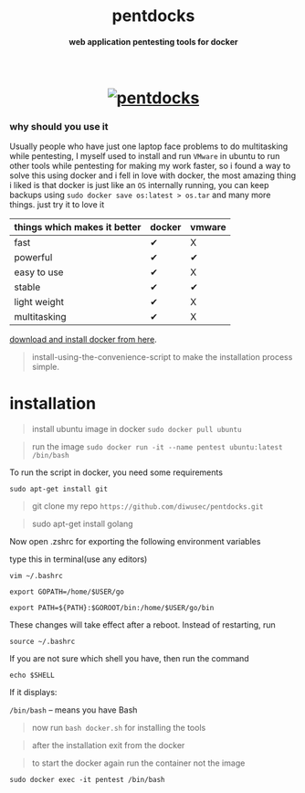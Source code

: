 <h1 align="center">pentdocks</h1>
<h4 align="center">web application pentesting tools for docker</h4>

<h1 align="center">
  <br>
  <a href="https://github.com/diwusec/pentdocks"><img src="https://img.wonderhowto.com/img/86/00/63617929688035/0/create-reusable-burner-os-with-docker-part-2-customizing-our-hacking-container.1280x600.jpg" alt="pentdocks"></a>
  <br>
</h1>

### why should you use it

Usually people who have just one laptop face problems to do multitasking while pentesting, I myself used to install and run `VMware` in ubuntu to run other tools while pentesting for making my work faster, so i found a way to solve this using docker and i fell in love with docker, the most amazing thing i liked is that docker is just like an `OS` internally running, you can keep backups using `sudo docker save os:latest > os.tar` and many more things. just try it to love it



|                  things which makes it better              | docker  |vmware|
|------------------------------------------------------------|---|---|
| fast                                                       | ✔ | X |
| powerful                                                   | ✔ | ✔ |         
| easy to use                                                | ✔ | X |
| stable                                                     | ✔ | ✔ |
| light weight                                               | ✔ | X |
| multitasking                                               | ✔ | X |

[download and install docker from here](https://docs.docker.com/engine/install/ubuntu/#install-using-the-convenience-script).
> install-using-the-convenience-script to make the installation process simple.

# installation

> install ubuntu image in docker `sudo docker pull ubuntu`

> run the image `sudo docker run -it --name pentest ubuntu:latest /bin/bash`

To run the script in docker, you need some requirements

`sudo apt-get install git`

> git clone my repo `https://github.com/diwusec/pentdocks.git`

> sudo apt-get install golang

Now open .zshrc for exporting the following environment variables
 
type this in terminal(use any editors)

`vim ~/.bashrc`
```
export GOPATH=/home/$USER/go
```
```
export PATH=${PATH}:$GOROOT/bin:/home/$USER/go/bin
```

These changes will take effect after a reboot. Instead of restarting, run

`source ~/.bashrc`

If you are not sure which shell you have, then run the command

`echo $SHELL`

If it displays: 

`/bin/bash` – means you have Bash

> now run `bash docker.sh` for installing the tools

> after the installation exit from the docker

> to start the docker again run the container not the image

```
sudo docker exec -it pentest /bin/bash
```
